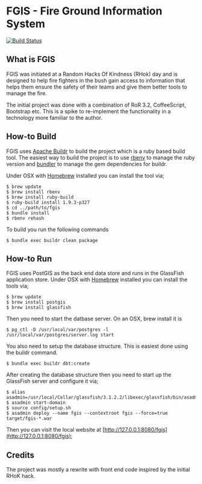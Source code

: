 FGIS - Fire Ground Information System
=====================================

[![Build Status](https://secure.travis-ci.org/realityforge-experiments/fgis-java.png?branch=master)](http://travis-ci.org/realityforge-experiments/fgis-java)

What is FGIS
--------------

FGIS was initiated at a Random Hacks Of Kindness (RHok) day and is designed to help fire fighters in the bush gain access to information that helps them ensure the safety of their teams and give them better tools to manage the fire.

The initial project was done with a combination of RoR 3.2, CoffeeScript, Bootstrap etc. This is a spike to re-implement the functionality in a technology more familiar to the author.

How-to Build
------------

FGIS uses [Apache Buildr](http://buildr.apache.org) to build the project which is a ruby based build tool. The easiest way to build the project is to use [rbenv](https://github.com/sstephenson/rbenv) to manage the ruby version and [bundler](http://gembundler.com/) to manage the gem dependencies for buildr.

Under OSX with [Homebrew](http://mxcl.github.com/homebrew/) installed you can install the tool via;

    $ brew update
    $ brew install rbenv
    $ brew install ruby-build
    $ ruby-build install 1.9.3-p327
    $ cd ../path/to/fgis
    $ bundle install
    $ rbenv rehash

To build you run the following commands

    $ bundle exec buildr clean package

How-to Run
----------

FGIS uses PostGIS as the back end data store and runs in the GlassFish application store. Under OSX with [Homebrew](http://mxcl.github.com/homebrew/) installed you can install the tools via;

    $ brew update
    $ brew install postgis
    $ brew install glassfish

Then you need to start the datbase server. On an OSX, brew install it is

    $ pg_ctl -D /usr/local/var/postgres -l /usr/local/var/postgres/server.log start

You also need to setup the database structure. This is easiest done using the buildr command.

    $ bundle exec buildr dbt:create

After creating the database structure then you need to start up the GlassFish server and configure it via;

    $ alias asadmin=/usr/local/Cellar/glassfish/3.1.2.2/libexec/glassfish/bin/asadmin
    $ asadmin start-domain
    $ source config/setup.sh
    $ asadmin deploy --name fgis --contextroot fgis --force=true target/fgis-*.war

Then you can visit the local website at [http://127.0.0.1:8080/fgis](http://127.0.0.1:8080/fgis);

Credits
-------

The project was mostly a rewrite with front end code inspired by the initial RHoK hack.
